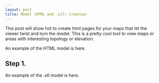 ```yaml
---
layout: post
title: Model (HTML and .stl) Creation
---
```


This post will show hot to create html pages for your maps that let the viewer twist and turn the model. This is a pretty cool tool to view maps or areas with interesting topology or elevation. 

An example of the HTML model is here.
<h2>Step 1.</h2>



An example of the .stl model is here.
